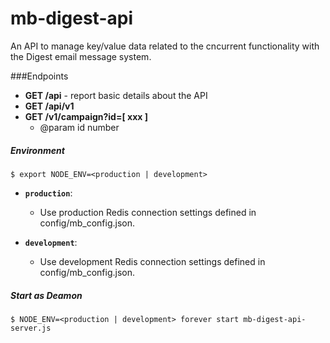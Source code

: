 mb-digest-api
==============

An API to manage key/value data related to the cncurrent functionality with the Digest email message system.

###Endpoints

* **GET /api** - report basic details about the API
* **GET /api/v1**
* **GET /v1/campaign?id=[ xxx ]**
  * @param id number


##### Environment
```
$ export NODE_ENV=<production | development>
```
- **`production`**:
  - Use production Redis connection settings defined in config/mb_config.json.

- **`development`**:
  - Use development Redis connection settings defined in config/mb_config.json.

##### Start as Deamon
```
$ NODE_ENV=<production | development> forever start mb-digest-api-server.js
```
